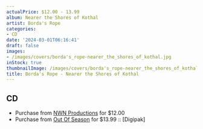 ```yaml
---
actualPrice: $12.00 - 13.99
album: Nearer the Shores of Kothal
artist: Borda's Rope
categories:
- CD
date: '2024-03-01T06:16:41'
draft: false
images:
- /images/covers/borda's_rope-nearer_the_shores_of_kothal.jpg
inStock: true
thumbnailImage: /images/covers/borda's_rope-nearer_the_shores_of_kothal-thumb.jpg
title: Borda's Rope - Nearer the Shores of Kothal
---
```


## CD
* Purchase from [NWN Productions](http://shop.nwnprod.com/index.php?route=product/product&path=93&product_id=20777&sort=pd.name&order=ASC) for $12.00
* Purchase from [Out Of Season](https://www.outofseasonlabel.com/products/bordas-rope-nearer-the-shores-of-kothal-cd-digipak) for $13.99 :: [Digipak]
